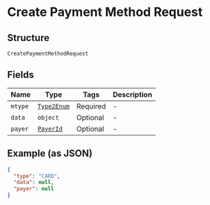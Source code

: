 
# Create Payment Method Request

## Structure

`CreatePaymentMethodRequest`

## Fields

| Name | Type | Tags | Description |
|  --- | --- | --- | --- |
| `mtype` | [`Type2Enum`](/doc/models/type-2-enum.md) | Required | - |
| `data` | `object` | Optional | - |
| `payer` | [`PayerId`](/doc/models/payer-id.md) | Optional | - |

## Example (as JSON)

```json
{
  "type": "CARD",
  "data": null,
  "payer": null
}
```

